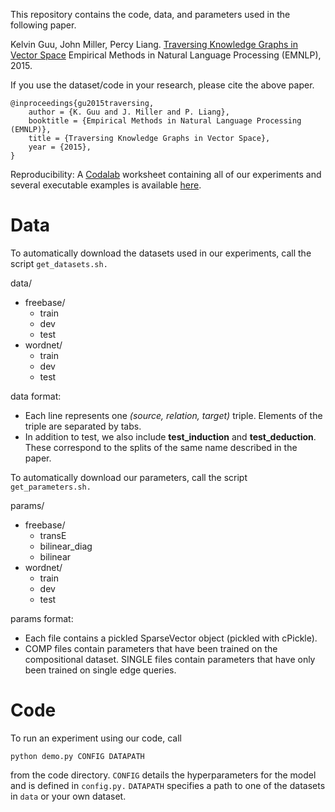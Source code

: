 This repository contains the code, data, and parameters used in the following paper.

Kelvin Guu, John Miller, Percy Liang.
[Traversing Knowledge Graphs in Vector Space](http://arxiv.org/pdf/1506.01094.pdf)
Empirical Methods in Natural Language Processing (EMNLP), 2015.

If you use the dataset/code in your research, please cite the above paper.

	@inproceedings{gu2015traversing,
  		author = {K. Guu and J. Miller and P. Liang},
  		booktitle = {Empirical Methods in Natural Language Processing (EMNLP)},
  		title = {Traversing Knowledge Graphs in Vector Space},
  		year = {2015},
	}
 
Reproducibility: A [Codalab](http://codalab.org) worksheet containing all of our experiments and several executable examples is available [here](https://www.codalab.org/worksheets/0xfcace41fdeec45f3bc6ddf31107b829f).

# Data
To automatically download the datasets used in our experiments, call the script ```get_datasets.sh.```

data/
 -   freebase/
      - train
	  - dev
	  - test
 -  wordnet/
	- train
	- dev
	- test

data format:
- Each line represents one _(source, relation, target)_ triple. Elements of the
triple are separated by tabs.
- In addition to test, we also include **test_induction** and **test_deduction**. These
correspond to the splits of the same name described in the paper.

To automatically download our parameters, call the script ```get_parameters.sh.```

params/
 -   freebase/
      - transE
	  - bilinear_diag
	  - bilinear
 -  wordnet/
	- train
	- dev
	- test
 
params format:
- Each file contains a pickled SparseVector object (pickled with cPickle).
- COMP files contain parameters that have been trained on the compositional
  dataset. SINGLE files contain parameters that have only been trained on 
  single edge queries.

# Code

To run an experiment using our code, call

    python demo.py CONFIG DATAPATH
 
from the code directory.
```CONFIG``` details the hyperparameters for the model and is defined in
```config.py.```  ```DATAPATH``` specifies a path to one of the datasets in
```data``` or your own dataset.

